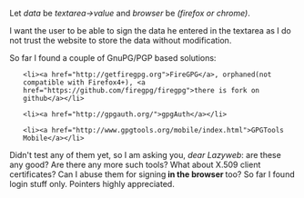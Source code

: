 <html><body><p>Let <em>data</em> be <em>textarea-&gt;value</em> and <em>browser</em> be <em>(firefox or chrome)</em>.



I want the user to be able to sign the data he entered in the textarea as I do not trust the website to store the data without modification.



So far I found a couple of GnuPG/PGP based solutions:

</p><ul>

	<li><a href="http://getfiregpg.org">FireGPG</a>, orphaned(not compatible with Firefox4+), <a href="https://github.com/firegpg/firegpg">there is fork on github</a></li>

	<li><a href="http://gpgauth.org/">gpgAuth</a></li>

	<li><a href="http://www.gpgtools.org/mobile/index.html">GPGTools Mobile</a></li>

</ul>

Didn't test any of them yet, so I am asking you, <em>dear Lazyweb</em>: are these any good? Are there any more such tools? What about X.509 client certificates? Can I abuse them for signing<strong> in the browser </strong>too? So far I found login stuff only. Pointers highly appreciated.</body></html>